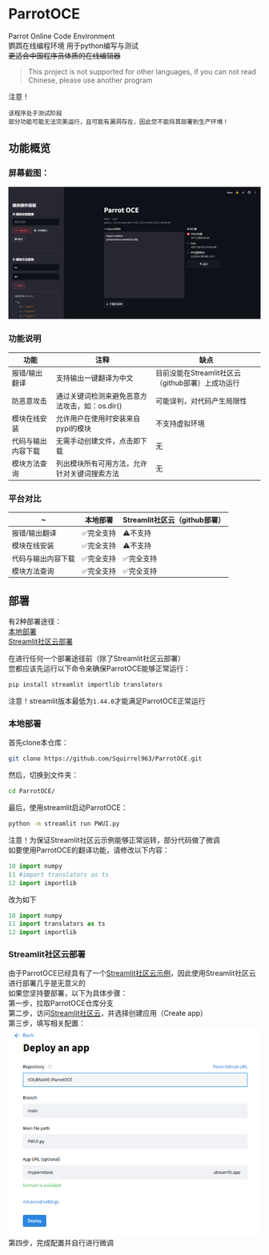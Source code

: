 # ParrotOCE
Parrot Online Code Environment  
鹦鹉在线编程环境  用于python编写与测试  
~~更适合中国程序员体质的在线编辑器~~

>This project is not supported for other languages, if you can not read Chinese, please use another program  

注意！
```
该程序处于测试阶段
部分功能可能无法完美运行，且可能有漏洞存在，因此您不能将其部署到生产环境！
```

## 功能概览
### 屏幕截图：
![ui](ui.png)
### 功能说明
|功能|注释|缺点|
| ---------- | -----------| -----------|
|报错/输出翻译|支持输出一键翻译为中文|目前没能在Streamlit社区云（github部署）上成功运行|
|防恶意攻击|通过关键词检测来避免恶意方法攻击，如：os.dir()|可能误判，对代码产生局限性|
|模块在线安装|允许用户在使用时安装来自pypi的模块|不支持虚拟环境|
|代码与输出内容下载|无需手动创建文件，点击即下载|无|
|模块方法查询|列出模块所有可用方法，允许针对关键词搜索方法|无|
### 平台对比
|~|本地部署|Streamlit社区云（github部署）|
| ---------- | -----------| -----------|
|报错/输出翻译|✅完全支持|⚠️不支持|
|模块在线安装|✅完全支持|⚠️不支持|
|代码与输出内容下载|✅完全支持|✅完全支持|
|模块方法查询|✅完全支持|✅完全支持|

## 部署
有2种部署途径：  
[本地部署](#本地部署)  
[Streamlit社区云部署](#Streamlit社区云部署)  


在进行任何一个部署途径前（除了Streamlit社区云部署）  
您都应该先运行以下命令来确保ParrotOCE能够正常运行：
```bash
pip install streamlit importlib translators
```
注意！streamlit版本最低为`1.44.0`才能满足ParrotOCE正常运行


### 本地部署
首先clone本仓库：  
```bash
git clone https://github.com/Squirrel963/ParrotOCE.git
```
然后，切换到文件夹：
```bash
cd ParrotOCE/
```
最后，使用streamlit启动ParrotOCE：
```bash
python -m streamlit run PWUI.py
```
注意！为保证Streamlit社区云示例能够正常运转，部分代码做了微调   
如要使用ParrotOCE的翻译功能，请修改以下内容：  
```python
10 import numpy
11 #import translators as ts
12 import importlib
```
改为如下
```python
10 import numpy
11 import translators as ts
12 import importlib
```
### Streamlit社区云部署
由于ParrotOCE已经具有了一个[Streamlit社区云示例](https://parrotoce.streamlit.app)，因此使用Streamlit社区云进行部署几乎是无意义的  
如果您坚持要部署，以下为具体步骤：  
第一步，拉取ParrotOCE仓库分支  
第二步，访问[Streamlit社区云](https://share.streamlit.io/)，并选择创建应用（Create app）  
第三步，填写相关配置：
![build_scc](build_scc.png)  
第四步，完成配置并自行进行微调
